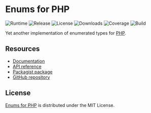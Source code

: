 # Enums for PHP
![Runtime](https://img.shields.io/badge/php-%3E%3D7.2-brightgreen.svg) ![Release](https://img.shields.io/packagist/v/cedx/enum.svg) ![License](https://img.shields.io/packagist/l/cedx/enum.svg) ![Downloads](https://img.shields.io/packagist/dt/cedx/enum.svg) ![Coverage](https://coveralls.io/repos/github/cedx/enum.php/badge.svg) ![Build](https://travis-ci.com/cedx/enum.php.svg)

Yet another implementation of enumerated types for [PHP](https://secure.php.net).

## Resources
- [Documentation](https://cedx.github.io/enum.php)
- [API reference](https://cedx.github.io/enum.php/api)
- [Packagist package](https://packagist.org/packages/cedx/enum)
- [GitHub repository](https://github.com/cedx/enum.php)

## License
[Enums for PHP](https://cedx.github.io/enum.php) is distributed under the MIT License.

